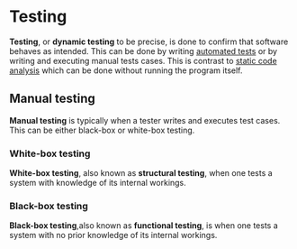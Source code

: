 # Testing

**Testing**, or **dynamic testing** to be precise, is done to confirm that
software behaves as intended. This can be done by writing
[automated tests](./automated_testing/README.md) or by writing and executing
manual tests cases. This is contrast to
[static code analysis](../static_code_analysis.md) which can be done without
running the program itself.

## Manual testing

**Manual testing** is typically when a tester writes and executes test cases.
This can be either black-box or white-box testing.

### White-box testing

**White-box testing**, also known as **structural testing**, when one tests a
system with knowledge of its internal workings.

### Black-box testing

**Black-box testing**,also known as **functional testing**, is when one tests a
system with no prior knowledge of its internal workings.
